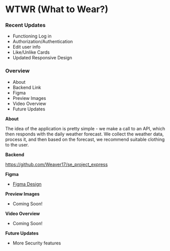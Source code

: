 # WTWR (What to Wear?)

### Recent Updates

- Functioning Log in
- Authorization/Authentication
- Edit user info
- Like/Unlike Cards
- Updated Responsive Design

### Overview

- About
- Backend Link
- Figma
- Preview Images
- Video Overview
- Future Updates

**About**

The idea of the application is pretty simple - we make a call to an API, which then responds with the daily weather forecast. We collect the weather data, process it, and then based on the forecast, we recommend suitable clothing to the user.

**Backend**

https://github.com/Weaver17/se_project_express

**Figma**

- [Figma Design](https://www.figma.com/file/DTojSwldenF9UPKQZd6RRb/Sprint-10%3A-WTWR)

**Preview Images**

- Coming Soon!

**Video Overview**

- Coming Soon!

**Future Updates**

- More Security features
